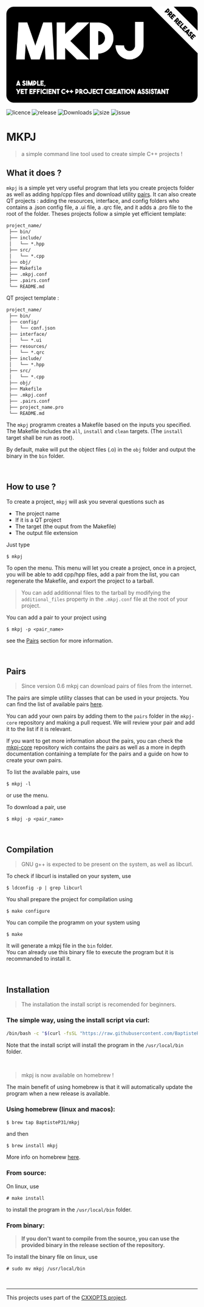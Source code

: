 ![mkpj](mkpj_768.png)


![licence](https://img.shields.io/github/license/BaptisteP31/mkpj)
![release](https://img.shields.io/github/v/release/BaptisteP31/mkpj?include_prereleases)
![Downloads](https://img.shields.io/github/downloads/BaptisteP31/mkpj/total)
![size](https://img.shields.io/github/languages/code-size/BaptisteP31/mkpj)
![issue](https://img.shields.io/github/issues-raw/BaptisteP31/mkpj)

# MKPJ
> a simple command line tool used to create simple C++ projects !

## What it does ?

`mkpj` is a simple yet very useful program that lets you create projects folder as well as adding hpp/cpp files and download utility [pairs](##pairs).
It can also create QT projects : adding the resources, interface, and config folders who contains a .json config file, a .ui file, a .qrc file, and it adds a .pro file to the root of the folder.
Theses projects follow a simple yet efficient template:

```
project_name/
 ├── bin/
 ├── include/
 │   └── *.hpp
 ├── src/
 │   └── *.cpp
 ├── obj/
 ├── Makefile
 ├── .mkpj.conf
 ├── .pairs.conf
 └── README.md
```


QT project template :
```
project_name/
 ├── bin/
 ├── config/
 │   └── conf.json
 ├── interface/
 │   └── *.ui
 ├── resources/
 │   └── *.qrc
 ├── include/
 │   └── *.hpp
 ├── src/
 │   └── *.cpp
 ├── obj/
 ├── Makefile
 ├── .mkpj.conf
 ├── .pairs.conf
 ├── project_name.pro
 └── README.md
 ```

The `mkpj` programm creates a Makefile based on the inputs you specified.  
The Makefile includes the `all`, `install` and `clean` targets. (The `install` target shall be run as root).

By default, make will put the object files (.o) in the `obj` folder and output the binary in the `bin` folder.

<br>

## How to use ?

To create a project, `mkpj` will ask you several questions such as
- The project name
- If it is a QT project
- The target (the ouput from the Makefile)
- The output file extension 

Just type
```
$ mkpj
```
To open the menu.
This menu will let you create a project, once in a project, you will be able to add cpp/hpp files, add a pair from the list, you can regenerate the Makefile, and export the project to a tarball.
> You can add additionnal files to the tarball by modifying the `additional_files` property in the `.mkpj.conf` file at the root of your project.

You can add a pair to your project using
```
$ mkpj -p <pair_name>
```
see the [Pairs](##pairs) section for more information.

<br>

## Pairs
> Since version 0.6 mkpj can download pairs of files from the internet.  

The pairs are simple utility classes that can be used in your projects.
You can find the list of available pairs [here](https://github.com/BaptisteP31/mkpj-core/tree/main/pairs).  

You can add your own pairs by adding them to the `pairs` folder in the `mkpj-core` repository and making a pull request. We will review your pair and add it to the list if it is relevant.

If you want to get more information about the pairs, you can check the [mkpj-core](https://github.com/BaptisteP31/mkpj-core) repository wich contains the pairs as well as a more in depth documentation containing a template for the pairs and a guide on how to create your own pairs.  

To list the available pairs, use
```
$ mkpj -l
```
or use the menu.

To download a pair, use
```
$ mkpj -p <pair_name>
``` 

<br>

## Compilation
> GNU g++ is expected to be present on the system, as well as libcurl.  


To check if libcurl is installed on your system, use
```
$ ldconfig -p | grep libcurl
```

You shall prepare the project for compilation using
```
$ make configure
```

You can compile the programm on your system using
```
$ make
```
It will generate a mkpj file in the `bin` folder.  
You can already use this binary file to execute the program but it is recommanded to install it.  

<br>

## Installation

> The installation the install script is recomended for beginners.

### The simple way, using the install script via curl:
```bash
/bin/bash -c "$(curl -fsSL "https://raw.githubusercontent.com/BaptisteP31/mkpj/experiment/install.sh")"
```
Note that the install script will install the program in the `/usr/local/bin` folder.

<br>

> mkpj is now available on homebrew !

The main benefit of using homebrew is that it will automatically update the program when a new release is available.

### Using homebrew (linux and macos):
```
$ brew tap BaptisteP31/mkpj
```
and then
```
$ brew install mkpj
```
More info on homebrew [here](https://brew.sh/).

### From source:  
On linux, use
```
# make install
```
to install the program in the `/usr/local/bin` folder.

### From binary:
> **If you don't want to compile from the source, you can use the provided binary in the release section of the repository.**  

To install the binary file on linux, use
```
# sudo mv mkpj /usr/local/bin
```

<br>

---
This projects uses part of the [CXXOPTS project](https://github.com/jarro2783/cxxopts).
